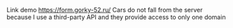 Link demo https://form.gorky-52.ru/
Cars do not fall from the server because I use a third-party API and they provide access to only one domain
